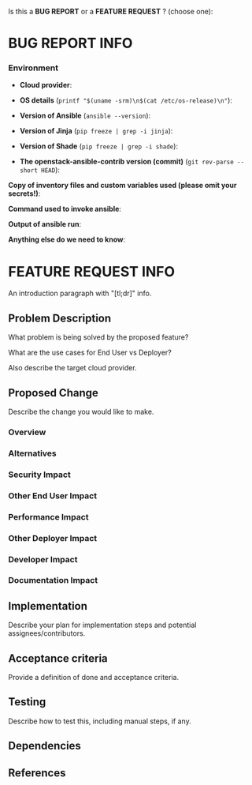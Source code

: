 <!-- Thanks for filing an issue! Before hitting the button, please answer these questions.-->

Is this a **BUG REPORT** or a **FEATURE REQUEST** ? (choose one):

<!--
If this is a BUG REPORT, please:
  - Fill in as much of the template below as you can.  If you leave out
    information, we can't help you as well.

If this is a FEATURE REQUEST, please:
  - Describe *in detail* the feature/behavior/change you'd like to see. Note,
    for simple and tiny features or change requests we encourage you opening
    a pull request with a proposed implementation.

In both cases, be ready for followup questions, and please respond in a timely
manner.  If we can't reproduce a bug or think a feature already exists, we
might close your issue.  If we're wrong, PLEASE feel free to reopen it and
explain why.
-->

# BUG REPORT INFO

### Environment

- **Cloud provider**:  

- **OS details** (`printf "$(uname -srm)\n$(cat /etc/os-release)\n"`):  

- **Version of Ansible** (`ansible --version`):  

- **Version of Jinja** (`pip freeze | grep -i jinja`):  

- **Version of Shade** (`pip freeze | grep -i shade`):  

- **The openstack-ansible-contrib version (commit)** (`git rev-parse --short HEAD`):  


**Copy of inventory files and custom variables used (please omit your secrets!)**:  


**Command used to invoke ansible**:  


**Output of ansible run**:  
<!-- We recommend using snippets services like https://gist.github.com/ etc. -->

**Anything else do we need to know**:  


# FEATURE REQUEST INFO

An introduction paragraph with "[tl;dr]" info.

## Problem Description

What problem is being solved by the proposed feature?

What are the use cases for End User vs Deployer?

Also describe the target cloud provider.

## Proposed Change

Describe the change you would like to make.

### Overview

### Alternatives

### Security Impact

### Other End User Impact

### Performance Impact

### Other Deployer Impact

### Developer Impact

### Documentation Impact

## Implementation

Describe your plan for implementation steps and potential
assignees/contributors.

## Acceptance criteria

Provide a definition of done and acceptance criteria.

## Testing

Describe how to test this, including manual steps, if any.

## Dependencies

## References
